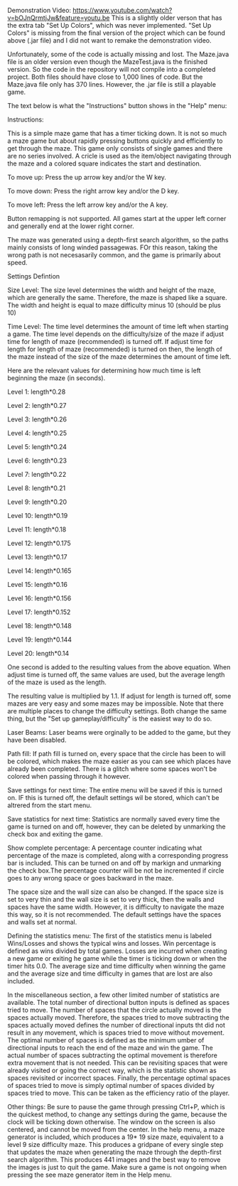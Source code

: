 Demonstration Video: https://www.youtube.com/watch?v=bOJnQrmtjJw&feature=youtu.be
This is a slightly older verson that has the extra tab "Set Up Colors", which was never implemented. "Set Up Colors" is missing from the final version of the project which can be found above (.jar file) and I did not want to remake the demonstration video.


Unfortunately, some of the code is actually missing and lost. The Maze.java file is an older version even though the MazeTest.java is the finished version. So the code in the repository will not compile into a completed project. Both files should have close to 1,000 lines of code. But the Maze.java file only has 370 lines.
However, the .jar file is still a playable game.

The text below is what the "Instructions" button shows in the "Help" menu:

Instructions:

This is a simple maze game that has a timer ticking down. It is not so much a maze
game but about rapidly pressing buttons quickly and efficiently to get through the maze. 
This game only consists of single games and there are no series involved.
A cricle is used as the item/object navigating through the maze and a colored square 
indicates the start and destination.

To move up: Press the up arrow key and/or the W key.

To move down: Press the right arrow key and/or the D key.

To move left: Press the left arrow key and/or the A key.

Button remapping is not supported. All games start at the upper left corner and generally end at the lower right corner.

The maze was generated using a depth-first search algorithm, so the paths mainly consists of long winded passagewas. FOr this reason, taking the wrong path is not necesasarily common, and the game is primarily about speed.

Settings Defintion

Size Level: The size level determines the width and height of the maze, which are generally the same. Therefore, the maze is shaped like a square. The width and height is equal to maze difficulty minus 10 (should be plus 10)

Time Level: The time level determines the amount of time left when starting a game. The time level depends on the difficulty/size of the maze if adjust time for length of maze (recommended) is turned off. If adjust time for length for length of maze (recommended) is turned on then, the length of the maze instead of the size of the maze determines the amount of time left.

Here are the relevant values for determining how much time is left beginning the maze (in seconds).

Level 1: length\*0.28

Level 2: length\*0.27

Level 3: length\*0.26

Level 4: length\*0.25

Level 5: length\*0.24

Level 6: length\*0.23

Level 7: length\*0.22

Level 8: length\*0.21

Level 9: length\*0.20

Level 10: length\*0.19

Level 11: length\*0.18

Level 12: length\*0.175

Level 13: length\*0.17

Level 14: length\*0.165

Level 15: length\*0.16

Level 16: length\*0.156

Level 17: length\*0.152

Level 18: length\*0.148

Level 19: length\*0.144

Level 20: length\*0.14

One second is added to the resulting values from the above equation. When adjust time is turned off, the same values are used, but the average length of the maze is used as the length.

The resulting value is multiplied by 1.1. If adjust for length is turned off, some mazes are very easy and some mazes may be impossible. Note that there are multiple places to change the difficulty settings. Both change the same thing, but the "Set up gameplay/difficulty" is the easiest way to do so.

Laser Beams: Laser beams were orginally to be added to the game, but they have been disabled.

Path fill: If path fill is turned on, every space that the circle has been to will be colored, which makes the maze easier as you can see which places have already been completed. There is a glitch where some spaces won't be colored when passing through it however.

Save settings for next time: The entire menu will be saved if this is turned on. IF this is turned off, the default settings wil be stored, which can't be altrered from the start menu.

Save statistics for next time: Statistics are normally saved every time the game is turned on and off, however, they can be deleted by unmarking the check box and exiting the game.

Show complete percentage: A percentage counter indicating what percentage of the maze is completed, along with a corresponding progress bar is included. This can be turned on and off by markign and unmarking the check box.The percentage counter will be not be incremented if circle goes to any wrong space or goes backward in the maze.

The space size and the wall size can also be changed. If the space size is set to very thin and the wall size is set to very thick, then the walls and spaces have the same width. However, it is difficulty to navigate the maze this way, so it is not recommended. The default settings have the spaces and walls set at normal.

Defining the statistics menu: The first of the statistics menu is labeled Wins/Losses and shows the typical wins and losses. Win percentage is defined as wins divided by total games. Losses are incurred when creating a new game or exiting he game while the timer is ticking down or when the timer hits 0.0. The average size and time difficulty when winning the game and the average size and time difficulty in games that are lost are also included. 

In the miscellaneous section, a few other limited number of statistics are available. The total number of directional button 
inputs is defined as spaces tried to move. The number of spaces that the circle actually moved is the spaces actually moved. Therefore, the spaces tried to move subtracting the spaces actually moved defines the number of directional inputs tht did not 
result in any movement, which is spaces tried to move without movement. The optimal number of spaces is defined as tbe minimum umber of directional inputs to reach the end of the maze and win the game. The actual number of spaces subtracting the optimal movement is therefore extra movement that is not needed. This can be revisiting spaces that were already visited or going the correct way, which is the statistic shown as spaces revisited or incorrect spaces.
Finally, the percentage optimal spaces of spaces tried to move is simply optimal number of spaces divided by spaces tried to move. This can be taken as the efficiency ratio of the player.

Other things: Be sure to pause the game through pressing Ctrl+P, which is the quickest method, to change any settings during the game, because the clock will be ticking down otherwise. The window on the screen is also centered, and cannot be moved from the center. In the help menu, a maze generator is included, which produces a 19* 19 size maze, equivalent to a level 9 size difficulty maze. 
This produces a gridpane of every single step that updates the maze when generating the maze through the depth-first search algorithm. This produces 441 images and the best way to remove the images is just to quit the game. Make sure a game is not ongoing when pressing the see maze generator item in the Help menu.
